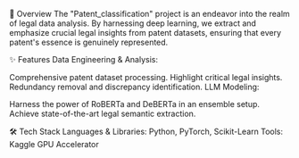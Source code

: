 📌 Overview
The "Patent_classification" project is an endeavor into the realm of legal data analysis. By harnessing deep learning, we extract and emphasize crucial legal insights from patent datasets, ensuring that every patent's essence is genuinely represented.

✨ Features
Data Engineering & Analysis:

Comprehensive patent dataset processing.
Highlight critical legal insights.
Redundancy removal and discrepancy identification.
LLM Modeling:

Harness the power of RoBERTa and DeBERTa in an ensemble setup.
Achieve state-of-the-art legal semantic extraction.

🛠 Tech Stack
Languages & Libraries: Python, PyTorch, Scikit-Learn
Tools: Kaggle GPU Accelerator
